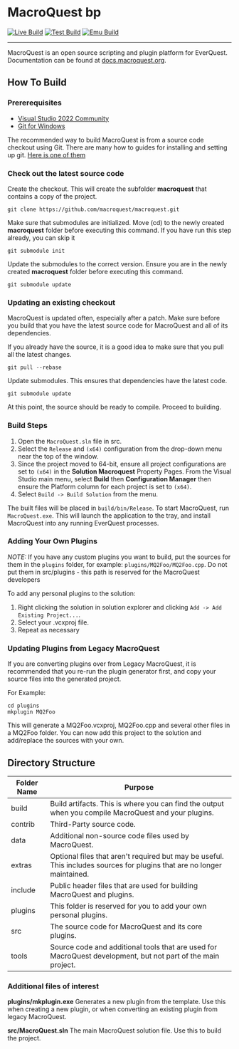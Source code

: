 # MacroQuest bp

[![Live Build](https://github.com/macroquest/macroquest/actions/workflows/ci_live.yaml/badge.svg)](https://github.com/macroquest/macroquest/actions/workflows/ci_live.yaml) [![Test Build](https://github.com/macroquest/macroquest/actions/workflows/ci_test.yaml/badge.svg?branch=test)](https://github.com/macroquest/macroquest/actions/workflows/ci_test.yaml) [![Emu Build](https://github.com/macroquest/macroquest/actions/workflows/ci_emu.yaml/badge.svg)](https://github.com/macroquest/macroquest/actions/workflows/ci_emu.yaml)

---

MacroQuest is an open source scripting and plugin platform for EverQuest. Documentation can be found at [docs.macroquest.org](https://docs.macroquest.org).

## How To Build

### Prererequisites

-   [Visual Studio 2022 Community](https://visualstudio.microsoft.com/downloads/)
-   [Git for Windows](https://git-scm.com/)

The recommended way to build MacroQuest is from a source code checkout using Git. There are many how to guides for installing and setting up git. [Here is one of them](https://docs.gitlab.com/ee/gitlab-basics/start-using-git.html)

### Check out the latest source code

Create the checkout. This will create the subfolder **macroquest** that contains a copy of the project.

```
git clone https://github.com/macroquest/macroquest.git
```

Make sure that submodules are initialized. Move (cd) to the newly created **macroquest** folder before executing this command. If you have run this step already, you can skip it

```
git submodule init
```

Update the submodules to the correct version. Ensure you are in the newly created **macroquest** folder before executing this command.

```
git submodule update
```

### Updating an existing checkout

MacroQuest is updated often, especially after a patch. Make sure before you build that you have the latest source code for MacroQuest and all of its dependencies.

If you already have the source, it is a good idea to make sure that you pull all the latest changes.

```
git pull --rebase
```

Update submodules. This ensures that dependencies have the latest code.

```
git submodule update
```

At this point, the source should be ready to compile. Proceed to building.

### Build Steps

1. Open the `MacroQuest.sln` file in src.
1. Select the `Release` and `(x64)` configuration from the drop-down menu near the top of the window.
1. Since the project moved to 64-bit, ensure all project configurations are set to `(x64)` in the **Solution Macroquest** Property Pages. From the Visual Studio main menu, select **Build** then **Configuration Manager** then ensure the Platform column for each project is set to `(x64)`.
1. Select `Build -> Build Solution` from the menu.

The built files will be placed in `build/bin/Release`. To start MacroQuest, run `MacroQuest.exe`. This will launch the application to the tray, and install MacroQuest into any running EverQuest processes.

### Adding Your Own Plugins

_NOTE:_ If you have any custom plugins you want to build, put the sources for them in the `plugins` folder, for example:
`plugins/MQ2Foo/MQ2Foo.cpp`. Do not put them in src/plugins - this path is reserved for the MacroQuest developers

To add any personal plugins to the solution:

1. Right clicking the solution in solution explorer and clicking `Add -> Add Existing Project...`.
1. Select your .vcxproj file.
1. Repeat as necessary

### Updating Plugins from Legacy MacroQuest

If you are converting plugins over from Legacy MacroQuest, it is recommended that you re-run the plugin generator first, and copy your source files into the generated project.

For Example:

```
cd plugins
mkplugin MQ2Foo
```

This will generate a MQ2Foo.vcxproj, MQ2Foo.cpp and several other files in a MQ2Foo folder. You can now add this project to the solution and add/replace the sources with your own.

## Directory Structure

| Folder Name | Purpose                                                                                                                 |
| ----------- | ----------------------------------------------------------------------------------------------------------------------- |
| build       | Build artifacts. This is where you can find the output when you compile MacroQuest and your plugins.                    |
| contrib     | Third-Party source code.                                                                                                |
| data        | Additional non-source code files used by MacroQuest.                                                                    |
| extras      | Optional files that aren't required but may be useful. This includes sources for plugins that are no longer maintained. |
| include     | Public header files that are used for building MacroQuest and plugins.                                                  |
| plugins     | This folder is reserved for you to add your own personal plugins.                                                       |
| src         | The source code for MacroQuest and its core plugins.                                                                    |
| tools       | Source code and additional tools that are used for MacroQuest development, but not part of the main project.            |

### Additional files of interest

**plugins/mkplugin.exe** Generates a new plugin from the template. Use this when creating a new plugin, or when converting an existing plugin from legacy MacroQuest.

**src/MacroQuest.sln** The main MacroQuest solution file. Use this to build the project.
